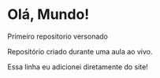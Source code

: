 # Olá, Mundo!
 Primeiro repositorio versonado

Repositório criado durante uma aula ao vivo.

Essa linha eu adicionei diretamente do site!
